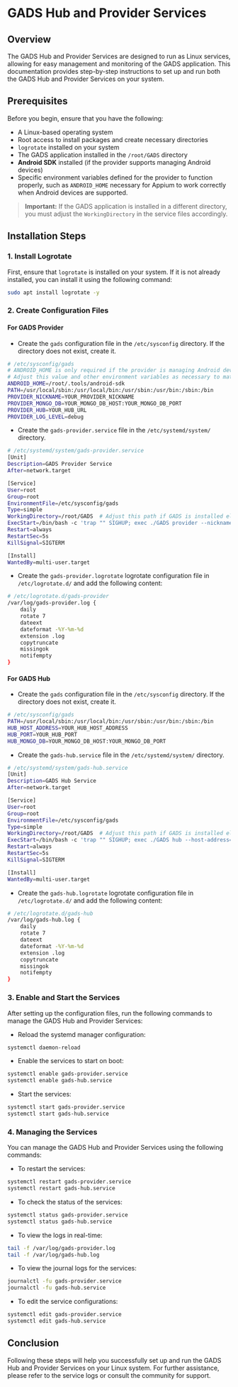 # GADS Hub and Provider Services

## Overview

The GADS Hub and Provider Services are designed to run as Linux services, allowing for easy management and monitoring of the GADS application. This documentation provides step-by-step instructions to set up and run both the GADS Hub and Provider Services on your system.

## Prerequisites

Before you begin, ensure that you have the following:

- A Linux-based operating system
- Root access to install packages and create necessary directories
- `logrotate` installed on your system
- The GADS application installed in the `/root/GADS` directory
- **Android SDK** installed (if the provider supports managing Android devices)
- Specific environment variables defined for the provider to function properly, such as `ANDROID_HOME` necessary for Appium to work correctly when Android devices are supported.

> **Important:** If the GADS application is installed in a different directory, you must adjust the `WorkingDirectory` in the service files accordingly.

## Installation Steps

### 1. Install Logrotate

First, ensure that `logrotate` is installed on your system. If it is not already installed, you can install it using the following command:

```sh
sudo apt install logrotate -y
```

### 2. Create Configuration Files

#### For GADS Provider

- Create the `gads` configuration file in the `/etc/sysconfig` directory. If the directory does not exist, create it.

```sh
# /etc/sysconfig/gads
# ANDROID_HOME is only required if the provider is managing Android devices. 
# Adjust this value and other environment variables as necessary to match the configuration of the environment where the provider is installed.
ANDROID_HOME=/root/.tools/android-sdk
PATH=/usr/local/sbin:/usr/local/bin:/usr/sbin:/usr/bin:/sbin:/bin
PROVIDER_NICKNAME=YOUR_PROVIDER_NICKNAME
PROVIDER_MONGO_DB=YOUR_MONGO_DB_HOST:YOUR_MONGO_DB_PORT
PROVIDER_HUB=YOUR_HUB_URL
PROVIDER_LOG_LEVEL=debug
```

- Create the `gads-provider.service` file in the `/etc/systemd/system/` directory.

```sh
# /etc/systemd/system/gads-provider.service
[Unit]
Description=GADS Provider Service
After=network.target

[Service]
User=root
Group=root
EnvironmentFile=/etc/sysconfig/gads
Type=simple
WorkingDirectory=/root/GADS  # Adjust this path if GADS is installed elsewhere
ExecStart=/bin/bash -c 'trap "" SIGHUP; exec ./GADS provider --nickname=${PROVIDER_NICKNAME} --mongo-db=${PROVIDER_MONGO_DB} --hub=${PROVIDER_HUB} --log-level=${PROVIDER_LOG_LEVEL} >> /var/log/gads-provider.log 2>&1'
Restart=always
RestartSec=5s
KillSignal=SIGTERM

[Install]
WantedBy=multi-user.target
```

- Create the `gads-provider.logrotate` logrotate configuration file in `/etc/logrotate.d/` and add the following content:

```sh
# /etc/logrotate.d/gads-provider
/var/log/gads-provider.log {
    daily
    rotate 7
    dateext
    dateformat -%Y-%m-%d
    extension .log
    copytruncate
    missingok
    notifempty
}
```

#### For GADS Hub

- Create the `gads` configuration file in the `/etc/sysconfig` directory. If the directory does not exist, create it.

```sh
# /etc/sysconfig/gads
PATH=/usr/local/sbin:/usr/local/bin:/usr/sbin:/usr/bin:/sbin:/bin
HUB_HOST_ADDRESS=YOUR_HUB_HOST_ADDRESS
HUB_PORT=YOUR_HUB_PORT
HUB_MONGO_DB=YOUR_MONGO_DB_HOST:YOUR_MONGO_DB_PORT
```

- Create the `gads-hub.service` file in the `/etc/systemd/system/` directory.

```sh
# /etc/systemd/system/gads-hub.service
[Unit]
Description=GADS Hub Service
After=network.target

[Service]
User=root
Group=root
EnvironmentFile=/etc/sysconfig/gads
Type=simple
WorkingDirectory=/root/GADS  # Adjust this path if GADS is installed elsewhere
ExecStart=/bin/bash -c 'trap "" SIGHUP; exec ./GADS hub --host-address=${HUB_HOST_ADDRESS} --port=${HUB_PORT} --mongo-db=${HUB_MONGO_DB} >> /var/log/gads-hub.log 2>&1'
Restart=always
RestartSec=5s
KillSignal=SIGTERM

[Install]
WantedBy=multi-user.target
```

- Create the `gads-hub.logrotate` logrotate configuration file in `/etc/logrotate.d/` and add the following content:

```sh
# /etc/logrotate.d/gads-hub
/var/log/gads-hub.log {
    daily
    rotate 7
    dateext
    dateformat -%Y-%m-%d
    extension .log
    copytruncate
    missingok
    notifempty
}
```

### 3. Enable and Start the Services

After setting up the configuration files, run the following commands to manage the GADS Hub and Provider Services:

- Reload the systemd manager configuration:

```sh
systemctl daemon-reload
```

- Enable the services to start on boot:

```sh
systemctl enable gads-provider.service
systemctl enable gads-hub.service
```

- Start the services:

```sh
systemctl start gads-provider.service
systemctl start gads-hub.service
```

### 4. Managing the Services

You can manage the GADS Hub and Provider Services using the following commands:

- To restart the services:

```sh
systemctl restart gads-provider.service
systemctl restart gads-hub.service
```

- To check the status of the services:

```sh
systemctl status gads-provider.service
systemctl status gads-hub.service
```

- To view the logs in real-time:

```sh
tail -f /var/log/gads-provider.log
tail -f /var/log/gads-hub.log
```

- To view the journal logs for the services:

```sh
journalctl -fu gads-provider.service
journalctl -fu gads-hub.service
```

- To edit the service configurations:

```sh
systemctl edit gads-provider.service
systemctl edit gads-hub.service
```

## Conclusion

Following these steps will help you successfully set up and run the GADS Hub and Provider Services on your Linux system. For further assistance, please refer to the service logs or consult the community for support.